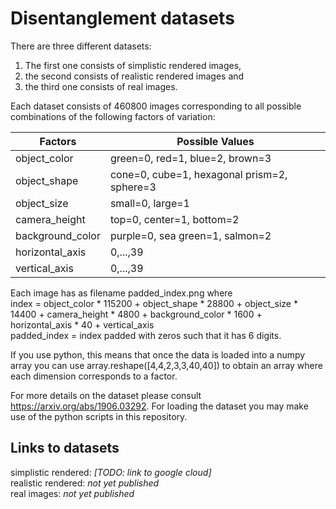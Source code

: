 # Disentanglement datasets

There are three different datasets: 
1. The first one consists of simplistic rendered images, 
2. the second consists of realistic rendered images and 
3. the third one consists of real images.

Each dataset consists of 460800 images corresponding to all possible combinations of the following factors of variation:

|Factors|Possible Values|
|---|---|
|object_color|green=0, red=1, blue=2, brown=3|
|object_shape|cone=0, cube=1, hexagonal prism=2, sphere=3|
|object_size|small=0, large=1|
|camera_height|top=0, center=1, bottom=2|
|background_color|purple=0, sea green=1, salmon=2|
|horizontal_axis|0,...,39|
|vertical_axis|0,...,39|

Each image has as filename padded_index.png where  
index = object_color * 115200 + object_shape * 28800 + object_size * 14400 + camera_height * 4800 + background_color * 1600 + horizontal_axis * 40 + vertical_axis  
padded_index = index padded with zeros such that it has 6 digits.

If you use python, this means that once the data is loaded into a numpy array you can use array.reshape([4,4,2,3,3,40,40]) to obtain an array where each dimension corresponds to a factor.

For more details on the dataset please consult https://arxiv.org/abs/1906.03292. For loading the dataset you may make use of the python scripts in this repository.

## Links to datasets

simplistic rendered:  _[TODO: link to google cloud]_  
realistic rendered:  _not yet published_  
real images:  _not yet published_  
